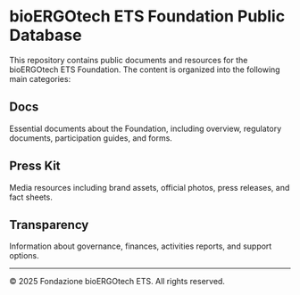 # bioERGOtech ETS Foundation Public Database

This repository contains public documents and resources for the bioERGOtech ETS Foundation. The content is organized into the following main categories:

## Docs
Essential documents about the Foundation, including overview, regulatory documents, participation guides, and forms.

## Press Kit
Media resources including brand assets, official photos, press releases, and fact sheets.

## Transparency
Information about governance, finances, activities reports, and support options.

---

© 2025 Fondazione bioERGOtech ETS. All rights reserved.
